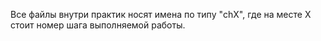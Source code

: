 Все файлы внутри практик носят имена по типу "chX", где на месте X стоит номер шага выполняемой работы.
